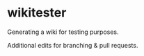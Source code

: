 # wikitester
Generating a wiki for testing purposes.

Additional edits for branching & pull requests.
